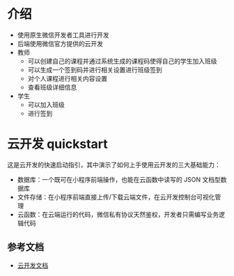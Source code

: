 # 介绍

- 使用原生微信开发者工具进行开发
- 后端使用微信官方提供的云开发
- 教师
  - 可以创建自己的课程并通过系统生成的课程码使得自己的学生加入班级
  - 可以生成一个签到码并进行相关设置进行班级签到
  - 对个人课程进行相关内容设置
  - 查看班级详细信息
- 学生
  - 可以加入班级
  - 进行签到





# 云开发 quickstart

这是云开发的快速启动指引，其中演示了如何上手使用云开发的三大基础能力：

- 数据库：一个既可在小程序前端操作，也能在云函数中读写的 JSON 文档型数据库
- 文件存储：在小程序前端直接上传/下载云端文件，在云开发控制台可视化管理
- 云函数：在云端运行的代码，微信私有协议天然鉴权，开发者只需编写业务逻辑代码

## 参考文档

- [云开发文档](https://developers.weixin.qq.com/miniprogram/dev/wxcloud/basis/getting-started.html)

